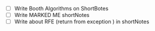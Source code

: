 - [ ] Write Booth Algorithms on ShortBotes
- [ ] Write MARKED ME shortNotes 
- [ ] Write about RFE (return from exception ) in shortNotes
